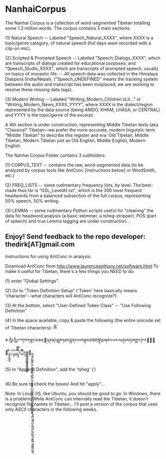 # NanhaiCorpus

The Nanhai Corpus is a collection of word-segmented Tibetan totalling some 1.2 million words. The corpus contains 3 main sections: 

(1) Natural Speech -- Labeled "Speech_Natural_XXXX", where XXXX is a topic/genre category, of natural speech (full days were recorded with a clip-on mic). 

(2) Scripted & Prompted Speech -- Labeled "Speech_Dialogs_XXXX", which are transcripts of dialogs created for educational purposes; and "Speech_Studio_XXXX", which are transcripts of prompted speech, usually on topics of monastic life. 
  -- All speech data was collected in the Himalaya Diaspora (India/Nepal). ("Speech_UNDEFINED" means the tracking system between the audio and transcript has been misplaced; we are working to resolve these missing data tags). 
  
(3) Modern Writing -- Labeled "Writing_Modern_Children'sLit..." or "Writing_Modern_News_XXXX_YYYY", where XXXX is the dialect/region represented by the data source (being AMDO, KHAM, LHASA, or CENTRAL) and YYYY is the topic/genre of the excerpt. 

A 4th section is under construction, representing Middle Tibetan texts (aka "Classical" Tibetan—we prefer the more accurate, modern linguistic term "Middle Tibetan" to describe this register and era: Old Tibetan, Middle Tibetan, Modern Tibetan just as Old English, Middle English, Modern English. 

The Nanhai Corpus Folder contains 3 subfolders: 

(1) CORPUS_TEXT -- contains the raw, word-segmented data (to be analyzed by corpus tools like AntConc [instructions below] or WordSmith, etc.) 

(2) FREQ_LISTS -- some rudimentary frequency lists, by level. The best-made thus far is "GSL_LevelA1.txt", which is the 300 most frequent headwords from a balanced subsection of the full corpus, representing 50% speech, 50% writing. 

(3) LEMMA -- some rudimentary Python scripts useful for "cleaning" the data for headword analysis (a basic stemmer, a tsheg-stripper). POS (part of speech) and true Lemma tagging are under construction... 

Enjoy! Send feedback to the repo developer: thedirk[AT]gmail.com 
-----------------------------------------------------------------------------------------------
Instructions for using AntConc in analysis: 

Download AntConc from http://www.laurenceanthony.net/software.html 
To make it useful for Tibetan, there's a few things you NEED to do: 

(1) enter "Global Settings". 

(2) Go to "Token Definition Setup" ('Token' here basically means 'character'--what characters will AntConc recognize?) 

(3) At the bottom, select "User-Defined Token Class" -- "Use Following Definition" 

(4) In the space available, copy & paste the following (the entire unicode set of Tibetan characters): 
ༀ༁༂༃༸༹ཀཁགགྷངཅཆཇ཈ཉཊཋཌཌྷཎཏཐདདྷནཔཕབབྷམཙཚཛཛྷཝཞཟའཡརལཤཥསཧཨཀྵཪཫཬ཭཮཯཰ཱཱཱིིུུྲྀཷླྀཹེཻོཽཾཿ྄ཱྀྀྂྃ྅ྌྍྎྏྐྑྒྒྷྔྕྖྗ྘ྙྚྛྜྜྷྞྟྠྡྡྷྣྤྥྦྦྷྨྩྪྫྫྷྭྮྯྰྱྲླྴྵྶྷྸྐྵྺྻྼ

(5) In "Append Definition", add the 'tsheg' (་)

(6) Be sure to check the boxes! And hit "apply"... 

Note: In Linux OS, like Ubuntu, you should be good to go. In Windows, there is a problem: While AntConc can internally read the Tibetan, it doesn't recognize file names in Tibetan... I'll post a version of the corpus that uses only ASCII characters in the following weeks. 
